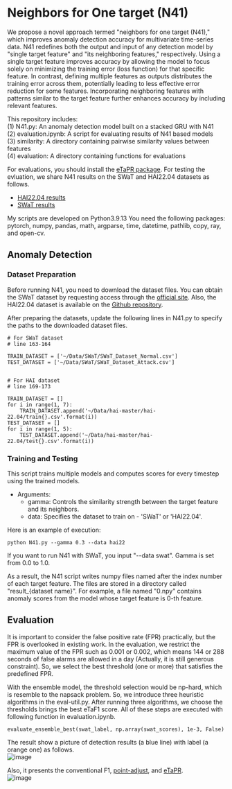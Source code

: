 # Neighbors for One target (N41)

We propose a novel approach termed "neighbors for one target (N41)," which improves anomaly detection accuracy for multivariate time-series data.
N41 redefines both the output and input of any detection model by "single target feature" and "its neighboring features," respectively.
Using a single target feature improves accuracy by allowing the model to focus solely on minimizing the training error (loss function) for that specific feature.
In contrast, defining multiple features as outputs distributes the training error across them, potentially leading to less effective error reduction for some features.
Incorporating neighboring features with patterns similar to the target feature further enhances accuracy by including relevant features.

This repository includes:  
(1) N41.py: An anomaly detection model built on a stacked GRU with N41  
(2) evaluation.ipynb: A script for evaluating results of N41 based models  
(3) similarity: A directory containing pairwise similarity values between features  
(4) evaluation: A directory containing functions for evaluations   


For evaluations, you should install the [eTaPR package](https://github.com/wshw4ng/eTaPR).
For testing the evluation, we share N41 results on the SWaT and HAI22.04 datasets as follows.
- [HAI22.04 results](https://drive.google.com/drive/folders/1VVBngdE8ubXYvvcRKxk08PjbzE2AJ-Fh?usp=sharing)
- [SWaT results](https://drive.google.com/drive/folders/1U5fpTYO4B6-_JRAq4gzAK8n4PvVSkaT4?usp=sharing)

My scripts are developed on Python3.9.13
You need the following packages: pytorch, numpy, pandas, math, argparse, time, datetime, pathlib, copy, ray, and open-cv.

## Anomaly Detection

### Dataset Preparation

Before running N41, you need to download the dataset files.
You can obtain the SWaT dataset by requesting access through the [official site](https://itrust.sutd.edu.sg/itrust-labs_datasets/dataset_info/).
Also, the HAI22.04 dataset is available on the [Github repository](https://github.com/icsdataset/hai).

After preparing the datasets, update the following lines in N41.py to specify the paths to the downloaded dataset files.
```
# For SWaT dataset
# line 163-164

TRAIN_DATASET = ['~/Data/SWaT/SWaT_Dataset_Normal.csv']
TEST_DATASET = ['~/Data/SWaT/SWaT_Dataset_Attack.csv']


# For HAI dataset
# line 169-173

TRAIN_DATASET = []
for i in range(1, 7):
    TRAIN_DATASET.append('~/Data/hai-master/hai-22.04/train{}.csv'.format(i))
TEST_DATASET = []
for i in range(1, 5):
    TEST_DATASET.append('~/Data/hai-master/hai-22.04/test{}.csv'.format(i))
```


### Training and Testing

This script trains multiple models and computes scores for every timestep using the trained models.
- Arguments:
  - gamma: Controls the similarity strength between the target feature and its neighbors.
  - data: Specifies the dataset to train on - 'SWaT' or 'HAI22.04'.

Here is an example of execution:

```
python N41.py --gamma 0.3 --data hai22
```

If you want to run N41 with SWaT, you input "--data swat".
Gamma is set from 0.0 to 1.0.

As a result, the N41 script writes numpy files named after the index number of each target feature.
The files are stored in a directory called "result_{dataset name}".
For example, a file named "0.npy" contains anomaly scores from the model whose target feature is 0-th feature.


## Evaluation

It is important to consider the false positive rate (FPR) practically, but the FPR is overlooked in existing work.
In the evaluation, we restrict the maximum value of the FPR such as 0.001 or 0.002, which means 144 or 288 seconds of false alarms are allowed in a day (Actually, it is still generous constraint).
So, we select the best threshold (one or more) that satisfies the predefined FPR.

With the ensemble model, the threshold selection would be np-hard, which is resemble to the napsack problem.
So, we introduce three heuristic algorithms in the eval-util.py.
After running three algorithms, we choose the thresholds brings the best eTaF1 score.
All of these steps are executed with following function in evaluation.ipynb.
```
evaluate_ensemble_best(swat_label, np.array(swat_scores), 1e-3, False)
```

The result show a picture of detection results (a blue line) with label (a orange one) as follows.  
![image](https://github.com/user-attachments/assets/3ed8fef9-96da-4507-ab51-00fcefb280c5)  

Also, it presents the conventional F1, [point-adjust](https://dl.acm.org/doi/abs/10.1145/3178876.3185996), and [eTaPR](https://dl.acm.org/doi/10.1145/3477314.3507024).  
![image](https://github.com/user-attachments/assets/d01174da-4b89-4de6-a560-7672b2fc3dbc)  




